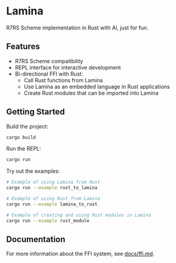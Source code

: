 # Lamina

R7RS Scheme implementation in Rust with AI, just for fun.

## Features

- R7RS Scheme compatibility
- REPL interface for interactive development
- Bi-directional FFI with Rust:
  - Call Rust functions from Lamina
  - Use Lamina as an embedded language in Rust applications
  - Create Rust modules that can be imported into Lamina

## Getting Started

Build the project:

```bash
cargo build
```

Run the REPL:

```bash
cargo run
```

Try out the examples:

```bash
# Example of using Lamina from Rust
cargo run --example rust_to_lamina

# Example of using Rust from Lamina
cargo run --example lamina_to_rust

# Example of creating and using Rust modules in Lamina
cargo run --example rust_module
```

## Documentation

For more information about the FFI system, see [docs/ffi.md](docs/ffi.md).
